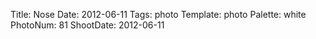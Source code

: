 Title: Nose
Date: 2012-06-11
Tags: photo
Template: photo
Palette: white
PhotoNum: 81
ShootDate: 2012-06-11
